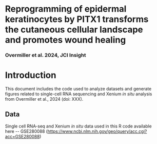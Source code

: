 # Reprogramming of epidermal keratinocytes by PITX1 transforms the cutaneous cellular landscape and promotes wound healing 

### Overmiller et al. 2024, JCI Insight

# Introduction

This document includes the code used to analyze datasets and
generate figures related to single-cell RNA sequencing and Xenium _in situ_ analysis from 
Overmiller et al., 2024 (doi: XXX).

## Data

Single cell RNA-seq and Xenium _in situ_ data used in this R code available here -- 
GSE280088 (https://www.ncbi.nlm.nih.gov/geo/query/acc.cgi?acc=GSE280088)





